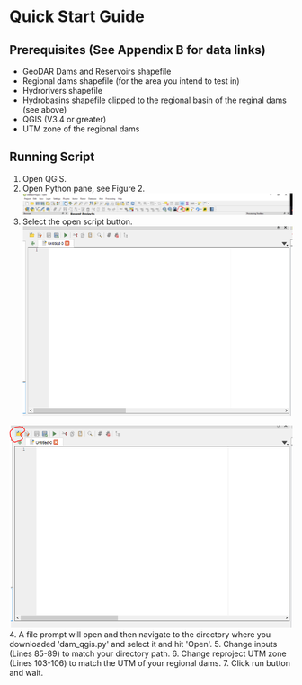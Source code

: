 # Quick Start Guide

## Prerequisites (See Appendix B for data links)
* GeoDAR Dams and Reservoirs shapefile 
* Regional dams shapefile (for the area you intend to test in)
* Hydrorivers shapefile 
* Hydrobasins shapefile clipped to the regional basin of the reginal dams (see above)
* QGIS (V3.4 or greater)
* UTM zone of the regional dams

## Running Script
1. Open QGIS.
2. Open Python pane, see Figure 2.
![Figure 1](./img/qgis_py0.png)
3. Select the open script button.
![Figure 1](./img/qgis_py1.png)

![Figure 1](./img/qgis_py2.png)
4. A file prompt will open and then navigate to the directory where you downloaded 'dam_qgis.py' and select it and hit 'Open'.
5. Change inputs (Lines 85-89) to match your directory path.
6. Change reproject UTM zone (Lines 103-106) to match the UTM of your regional dams.
7. Click run button and wait.
